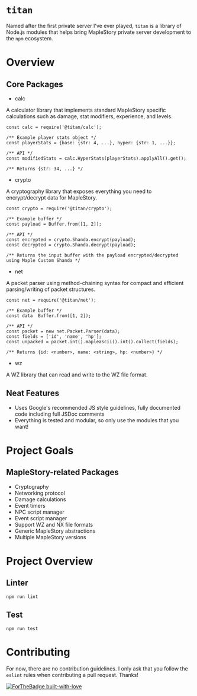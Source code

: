 # `titan`

Named after the first private server I've ever played, `titan` is a library of Node.js modules that helps bring MapleStory private server development to the `npm` ecosystem.

# Overview

## Core Packages
* calc

A calculator library that implements standard MapleStory specific calculations such as damage, stat modifiers, experience, and levels.

```node
const calc = require('@titan/calc');

/** Example player stats object */
const playerStats = {base: {str: 4, ...}, hyper: {str: 1, ...}};

/** API */
const modifiedStats = calc.HyperStats(playerStats).applyAll().get();

/** Returns {str: 34, ...} */
```

* crypto

A cryptography library that exposes everything you need to encrypt/decrypt data for MapleStory.

```node
const crypto = require('@titan/crypto');

/** Example buffer */
const payload = Buffer.from([1, 2]);

/** API */
const encrypted = crypto.Shanda.encrypt(payload);
const decrypted = crypto.Shanda.decrypt(payload);

/** Returns the input buffer with the payload encrypted/decrypted using Maple Custom Shanda */
```

* net

A packet parser using method-chaining syntax for compact and efficient parsing/writing of packet structures.

```node
const net = require('@titan/net');

/** Example buffer */
const data  Buffer.from([1, 2]);

/** API */
const packet = new net.Packet.Parser(data);
const fields = ['id', 'name', 'hp'];
const unpacked = packet.int().mapleascii().int().collect(fields);

/** Returns {id: <number>, name: <string>, hp: <number>} */
```

* wz

A WZ library that can read and write to the WZ file format.

## Neat Features
* Uses Google's recommended JS style guidelines, fully documented code including full JSDoc comments
* Everything is tested and modular, so only use the modules that you want!

# Project Goals

## MapleStory-related Packages
* Cryptography
* Networking protocol
* Damage calculations
* Event timers
* NPC script manager
* Event script manager
* Support WZ and NX file formats
* Generic MapleStory abstractions
* Multiple MapleStory versions

# Project Overview

## Linter

```
npm run lint
```

## Test

```
npm run test
```

# Contributing

For now, there are no contribution guidelines. I only ask that you follow the `eslint` rules when contributing a pull request. Thanks!

[![ForTheBadge built-with-love](http://ForTheBadge.com/images/badges/built-with-love.svg)](https://GitHub.com/Naereen/)